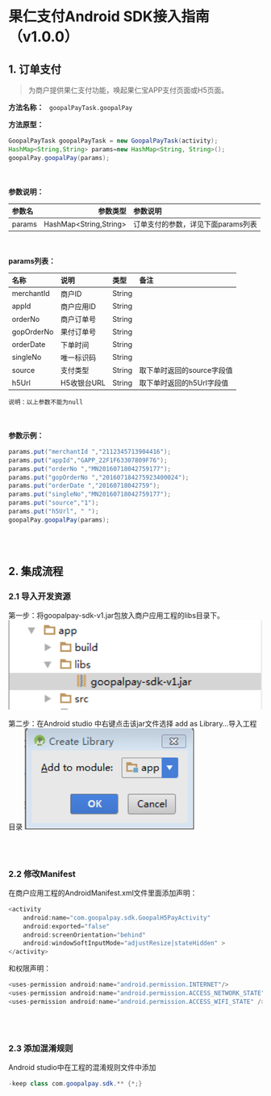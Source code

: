 # 果仁支付Android SDK接入指南（v1.0.0）

## 1. 订单支付
> 为商户提供果仁支付功能，唤起果仁宝APP支付页面或H5页面。

**方法名称：**    ` goopalPayTask.goopalPay`

**方法原型：**
``` java
GoopalPayTask goopalPayTask = new GoopalPayTask(activity); 
HashMap<String,String> params=new HashMap<String, String>();
goopalPay.goopalPay(params);
```
<br></br>
**参数说明：**

| 参数名      | 参数类型 | 参数说明  |
| :-------- | --------:| :-- |
| params  | HashMap<String,String>| 订单支付的参数，详见下面params列表 |


<br></br>
**params列表：** 

| 名称  | 说明 | 类型  |备注 |
| :-------- | :--------| :-- | :-- |
| merchantId|商户ID| String 
| appId| 商户应用ID| String 
| orderNo| 商户订单号| String 
| gopOrderNo| 果付订单号| String 
| orderDate| 下单时间| String 
| singleNo| 唯一标识码| String 
| source| 支付类型| String |取下单时返回的source字段值|
| h5Url| H5收银台URL| String |取下单时返回的h5Url字段值|

`说明：以上参数不能为null`

<br></br>
**参数示例：**
```java
params.put("merchantId ","2112345713904416");
params.put("appId","GAPP_22F1F63307809F76");
params.put("orderNo ","MN20160718042759177");
params.put("gopOrderNo ","201607184275923400024");
params.put("orderDate ","20160718042759");
params.put("singleNo","MN20160718042759177");
params.put("source","1");
params.put("h5Url", " ");
goopalPay.goopalPay(params);
```
<br></br>
## 2. 集成流程
### 2.1 导入开发资源
第一步：将goopalpay-sdk-v1.jar包放入商户应用工程的libs目录下。
![Alt text](https://github.com/smilce/Interview-topic/blob/master/images/android1.png)

第二步：在Android studio 中右键点击该jar文件选择 add as Library…导入工程目录
![Alt text](https://github.com/smilce/Interview-topic/blob/master/images/Android2.png)

<br></br>
### 2.2 修改Manifest
在商户应用工程的AndroidManifest.xml文件里面添加声明：
``` java
<activity
    android:name="com.goopalpay.sdk.GoopalH5PayActivity"
    android:exported="false"
    android:screenOrientation="behind"
    android:windowSoftInputMode="adjustResize|stateHidden" >
</activity>
```

和权限声明：
``` java
<uses-permission android:name="android.permission.INTERNET"/>
<uses-permission android:name="android.permission.ACCESS_NETWORK_STATE"/>
<uses-permission android:name="android.permission.ACCESS_WIFI_STATE" />
```
<br></br>
### 2.3 添加混淆规则
Android studio中在工程的混淆规则文件中添加
```java
-keep class com.goopalpay.sdk.** {*;}
```
